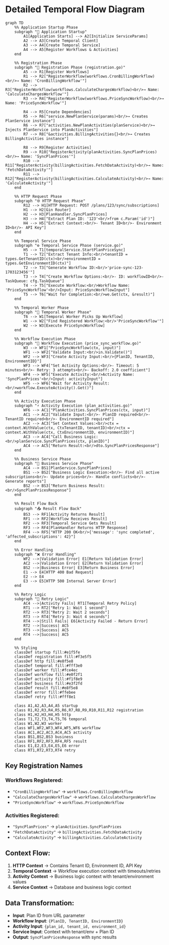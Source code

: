 # Detailed Temporal Flow Diagram

```mermaid
graph TD
    %% Application Startup Phase
    subgraph "🚀 Application Startup"
        A1[Application Starts] --> A2[Initialize ServiceParams]
        A2 --> A3[Create Temporal Client]
        A3 --> A4[Create Temporal Service]
        A4 --> A5[Register Workflows & Activities]
    end

    %% Registration Phase
    subgraph "📝 Registration Phase (registration.go)"
        A5 --> R1[Register Workflows]
        R1 --> R2["RegisterWorkflow(workflows.CronBillingWorkflow)<br/>→ Name: 'CronBillingWorkflow'"]
        R2 --> R3["RegisterWorkflow(workflows.CalculateChargesWorkflow)<br/>→ Name: 'CalculateChargesWorkflow'"]
        R3 --> R4["RegisterWorkflow(workflows.PriceSyncWorkflow)<br/>→ Name: 'PriceSyncWorkflow'"]

        R4 --> R5[Create Dependencies]
        R5 --> R6["service.NewPlanService(params)<br/>→ Creates PlanService instance"]
        R6 --> R7["activities.NewPlanActivities(planService)<br/>→ Injects PlanService into PlanActivities"]
        R7 --> R8["&activities.BillingActivities{}<br/>→ Creates BillingActivities instance"]

        R8 --> R9[Register Activities]
        R9 --> R10["RegisterActivity(planActivities.SyncPlanPrices)<br/>→ Name: 'SyncPlanPrices'"]
        R10 --> R11["RegisterActivity(billingActivities.FetchDataActivity)<br/>→ Name: 'FetchDataActivity'"]
        R11 --> R12["RegisterActivity(billingActivities.CalculateActivity)<br/>→ Name: 'CalculateActivity'"]
    end

    %% HTTP Request Phase
    subgraph "🌐 HTTP Request Phase"
        R12 --> H1[HTTP Request: POST /plans/123/sync/subscriptions]
        H1 --> H2[Gin Router]
        H2 --> H3[PlanHandler.SyncPlanPrices]
        H3 --> H4["Extract Plan ID: '123'<br/>from c.Param('id')"]
        H4 --> H5["Extract Context:<br/>- Tenant ID<br/>- Environment ID<br/>- API Key"]
    end

    %% Temporal Service Phase
    subgraph "⚙️ Temporal Service Phase (service.go)"
        H5 --> T1[temporalService.StartPlanPriceSync]
        T1 --> T2["Extract Tenant Info:<br/>tenantID = types.GetTenantID(ctx)<br/>environmentID = types.GetEnvironmentID(ctx)"]
        T2 --> T3["Generate Workflow ID:<br/>'price-sync-123-1703123456'"]
        T3 --> T4["Create Workflow Options:<br/>- ID: workflowID<br/>- TaskQueue: cfg.TaskQueue"]
        T4 --> T5["Execute Workflow:<br/>Workflow Name: 'PriceSyncWorkflow'<br/>Input: PriceSyncWorkflowInput"]
        T5 --> T6["Wait for Completion:<br/>we.Get(ctx, &result)"]
    end

    %% Temporal Worker Phase
    subgraph "👷 Temporal Worker Phase"
        T6 --> W1[Temporal Worker Picks Up Workflow]
        W1 --> W2["Find Registered Workflow:<br/>'PriceSyncWorkflow'"]
        W2 --> W3[Execute PriceSyncWorkflow]
    end

    %% Workflow Execution Phase
    subgraph "🔄 Workflow Execution (price_sync_workflow.go)"
        W3 --> WF1["PriceSyncWorkflow(ctx, input)"]
        WF1 --> WF2["Validate Input:<br/>in.Validate()"]
        WF2 --> WF3["Create Activity Input:<br/>{PlanID, TenantID, EnvironmentID}"]
        WF3 --> WF4["Set Activity Options:<br/>- Timeout: 5 minutes<br/>- Retry: 3 attempts<br/>- Backoff: 2.0 coefficient"]
        WF4 --> WF5["Execute Activity:<br/>Activity Name: 'SyncPlanPrices'<br/>Input: activityInput"]
        WF5 --> WF6["Wait for Activity Result:<br/>workflow.ExecuteActivity().Get()"]
    end

    %% Activity Execution Phase
    subgraph "⚡ Activity Execution (plan_activities.go)"
        WF6 --> AC1["PlanActivities.SyncPlanPrices(ctx, input)"]
        AC1 --> AC2["Validate Input:<br/>- PlanID required<br/>- TenantID required<br/>- EnvironmentID required"]
        AC2 --> AC3["Set Context Values:<br/>ctx = context.WithValue(ctx, CtxTenantID, tenantID)<br/>ctx = context.WithValue(ctx, CtxEnvironmentID, environmentID)"]
        AC3 --> AC4["Call Business Logic:<br/>planService.SyncPlanPrices(ctx, planID)"]
        AC4 --> AC5["Return Result:<br/>dto.SyncPlanPricesResponse"]
    end

    %% Business Service Phase
    subgraph "💼 Business Service Phase"
        AC4 --> BS1[PlanService.SyncPlanPrices]
        BS1 --> BS2["Business Logic Execution:<br/>- Find all active subscriptions<br/>- Update prices<br/>- Handle conflicts<br/>- Generate reports"]
        BS2 --> BS3["Return Business Result:<br/>SyncPlanPricesResponse"]
    end

    %% Result Flow Back
    subgraph "📤 Result Flow Back"
        BS3 --> RF1[Activity Returns Result]
        RF1 --> RF2[Workflow Receives Result]
        RF2 --> RF3[Temporal Service Gets Result]
        RF3 --> RF4[PlanHandler Returns HTTP Response]
        RF4 --> RF5["HTTP 200 OK<br/>{'message': 'sync completed', 'affected_subscriptions': 42}"]
    end

    %% Error Handling
    subgraph "❌ Error Handling"
        WF2 -->|Validation Error| E1[Return Validation Error]
        AC2 -->|Validation Error| E2[Return Validation Error]
        BS2 -->|Business Error| E3[Return Business Error]
        E1 --> E4[HTTP 400 Bad Request]
        E2 --> E4
        E3 --> E5[HTTP 500 Internal Server Error]
    end

    %% Retry Logic
    subgraph "🔄 Retry Logic"
        AC4 -->|Activity Fails| RT1[Temporal Retry Policy]
        RT1 --> RT2["Retry 1: Wait 1 second"]
        RT2 --> RT3["Retry 2: Wait 2 seconds"]
        RT3 --> RT4["Retry 3: Wait 4 seconds"]
        RT4 -->|Still Fails| E6[Activity Failed - Return Error]
        RT2 -->|Success| AC5
        RT3 -->|Success| AC5
        RT4 -->|Success| AC5
    end

    %% Styling
    classDef startup fill:#e1f5fe
    classDef registration fill:#f3e5f5
    classDef http fill:#e8f5e8
    classDef temporal fill:#fff3e0
    classDef worker fill:#fce4ec
    classDef workflow fill:#e0f2f1
    classDef activity fill:#f1f8e9
    classDef business fill:#e3f2fd
    classDef result fill:#e8f5e8
    classDef error fill:#ffebee
    classDef retry fill:#fff8e1

    class A1,A2,A3,A4,A5 startup
    class R1,R2,R3,R4,R5,R6,R7,R8,R9,R10,R11,R12 registration
    class H1,H2,H3,H4,H5 http
    class T1,T2,T3,T4,T5,T6 temporal
    class W1,W2,W3 worker
    class WF1,WF2,WF3,WF4,WF5,WF6 workflow
    class AC1,AC2,AC3,AC4,AC5 activity
    class BS1,BS2,BS3 business
    class RF1,RF2,RF3,RF4,RF5 result
    class E1,E2,E3,E4,E5,E6 error
    class RT1,RT2,RT3,RT4 retry
```

## Key Registration Names

### Workflows Registered:

- `"CronBillingWorkflow"` → `workflows.CronBillingWorkflow`
- `"CalculateChargesWorkflow"` → `workflows.CalculateChargesWorkflow`
- `"PriceSyncWorkflow"` → `workflows.PriceSyncWorkflow`

### Activities Registered:

- `"SyncPlanPrices"` → `planActivities.SyncPlanPrices`
- `"FetchDataActivity"` → `billingActivities.FetchDataActivity`
- `"CalculateActivity"` → `billingActivities.CalculateActivity`

## Context Flow:

1. **HTTP Context** → Contains Tenant ID, Environment ID, API Key
2. **Temporal Context** → Workflow execution context with timeouts/retries
3. **Activity Context** → Business logic context with tenant/environment values
4. **Service Context** → Database and business logic context

## Data Transformation:

- **Input**: Plan ID from URL parameter
- **Workflow Input**: `{PlanID, TenantID, EnvironmentID}`
- **Activity Input**: `{plan_id, tenant_id, environment_id}`
- **Service Input**: Context with tenant/env + Plan ID
- **Output**: `SyncPlanPricesResponse` with sync results
